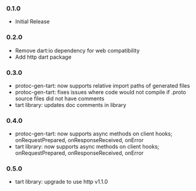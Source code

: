 ### 0.1.0
* Initial Release

### 0.2.0
* Remove dart:io dependency for web compatibility
* Add http dart package

### 0.3.0
* protoc-gen-tart:  now supports relative import paths of generated files
* protoc-gen-tart:  fixes issues where code would not compile if .proto source files did not have comments
* tart library:	    updates doc comments in library

### 0.4.0
* protoc-gen-tart: now supports async methods on client hooks; onRequestPrepared, onResponseReceived, onError
* tart library: now supports async methods on client hooks; onRequestPrepared, onResponseReceived, onError

### 0.5.0
* tart library: upgrade to use http v1.1.0

